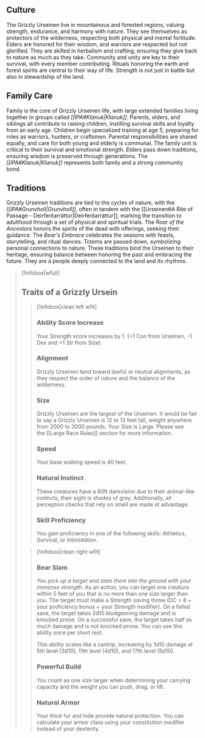## Culture
The Grizzly Urseinen live in mountainous and forested regions, valuing strength, endurance, and harmony with nature. They see themselves as protectors of the wilderness, respecting both physical and mental fortitude. Elders are honored for their wisdom, and warriors are respected but not glorified. They are skilled in herbalism and crafting, ensuring they give back to nature as much as they take. Community and unity are key to their survival, with every member contributing. Rituals honoring the earth and forest spirits are central to their way of life. Strength is not just in battle but also in stewardship of the land.
## Family Care
Family is the core of Grizzly Urseinen life, with large extended families living together in groups called *[[IPA#Klanuk|Klanuk]]*. Parents, elders, and siblings all contribute to raising children, instilling survival skills and loyalty from an early age. Children begin specialized training at age 5, preparing for roles as warriors, hunters, or craftsmen. Parental responsibilities are shared equally, and care for both young and elderly is communal. The family unit is critical to their survival and emotional strength. Elders pass down traditions, ensuring wisdom is preserved through generations. The *[[IPA#Klanuk|Klanuk]]* represents both family and a strong community bond.
## Traditions
Grizzly Urseinen traditions are tied to the cycles of nature, with the *[[IPA#Grunvholl|Grunvholl]]*, often in tandem with the [[Urseinen#A Rite of Passage - Deirferðarrättur|Deirferðarrättur]], marking the transition to adulthood through a set of physical and spiritual trials. The *Roar of the Ancestors* honors the spirits of the dead with offerings, seeking their guidance. The *Bear's Embrace* celebrates the seasons with feasts, storytelling, and ritual dances. Totems are passed down, symbolizing personal connections to nature. These traditions bind the Urseinen to their heritage, ensuring balance between honoring the past and embracing the future. They are a people deeply connected to the land and its rhythms.
> [!infobox|wfull] 
> ## Traits of a Grizzly Ursein
> 
> > [!infobox|clean left wfit]
> > ### Ability Score Increase
> > Your Strength score increases by 1.
> > (+1 Con from Urseinen, -1 Dex and +1 Str from Size)
> >
> > ### Alignment
> > Grizzly Urseinen tend toward lawful or neutral alignments, as they respect the order of nature and the balance of the wilderness.
> > ### Size
> > Grizzly Urseinen are the largest of the Urseinen. It would be fair to say a Grizzly Urseinen is 12 to 13 feet tall, weight anywhere from 2000 to 3000 pounds. Your Size is Large. Please see the [[Large Race Rules]] section for more information.
> > ### Speed 
> > Your base walking speed is 40 feet.
> > ### Natural Instinct
> > These creatures have a 60ft darkvision due to their animal-like instincts, their sight is shades of grey. Additionally, all perception checks that rely on smell are made at advantage.
> > ### Skill Proficiency
> > You gain proficiency in one of the following skills: Athletics, Survival, or Intimidation.
>
> >[!infobox|clean right wfit]
> >### Bear Slam
> >_You pick up a target and slam them into the ground with your immense strength._
> >As an action, you can target one creature within 5 feet of you that is no more than one size larger than you. The target must make a Strength saving throw (DC = 8 + your proficiency bonus + your Strength modifier). On a failed save, the target takes 2d10 bludgeoning damage and is knocked prone. On a successful save, the target takes half as much damage and is not knocked prone. You can use this ability once per short rest. 
> >
> >This ability scales like a cantrip, increasing by 1d10 damage at 5th level (3d10), 11th level (4d10), and 17th level (5d10).
> >### Powerful Build
> >You count as one size larger when determining your carrying capacity and the weight you can push, drag, or lift.
> >### Natural Armor
> >Your thick fur and hide provide natural protection. You can calculate your armor class using your constitution modifier instead of your dexterity.